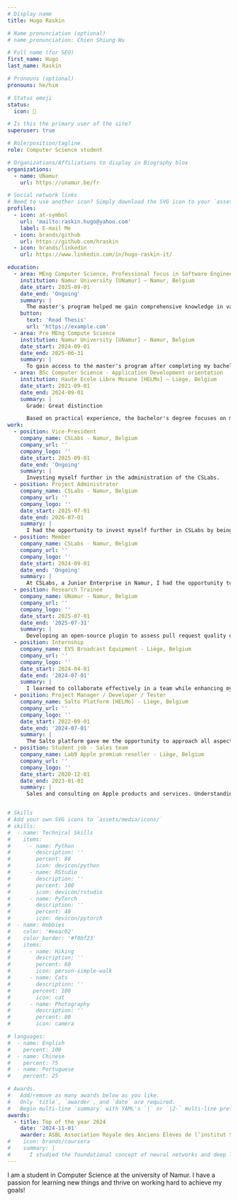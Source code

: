 ```yaml
---
# Display name
title: Hugo Raskin

# Name pronunciation (optional)
# name_pronunciation: Chien Shiung Wu

# Full name (for SEO)
first_name: Hugo
last_name: Raskin

# Pronouns (optional)
pronouns: he/him

# Status emoji
status:
  icon: 🚀

# Is this the primary user of the site?
superuser: true

# Role/position/tagline
role: Computer Science student

# Organizations/Affiliations to display in Biography blox
organizations:
  - name: UNamur
    url: https://unamur.be/fr

# Social network links
# Need to use another icon? Simply download the SVG icon to your `assets/media/icons/` folder.
profiles:
  - icon: at-symbol
    url: 'mailto:raskin.hugo@yahoo.com'
    label: E-mail Me
  - icon: brands/github
    url: https://github.com/hraskin
  - icon: brands/linkedin
    url: https://www.linkedin.com/in/hugo-raskin-it/

education:
  - area: MEng Computer Science, Professional focus in Software Engineering
    institution: Namur University [UNamur] – Namur, Belgium
    date_start: 2025-09-01
    date_end: 'Ongoing'
    summary: |
      The master's program helped me gain comprehensive knowledge in various areas of Software Engineering, with a focus on software design, development processes, machine learning, and project management.
    button:
      text: 'Read Thesis'
      url: 'https://example.com'
  - area: Pre MEng Compute Science
    institution: Namur University [UNamur] – Namur, Belgium
    date_start: 2024-09-01
    date_end: 2025-06-31
    summary: |
      To gain access to the master's program after completing my bachelor's degree, I had to undertake an additional year of study to deepen my knowledge in mathematics, analysis, and scientific research.
  - area: BSc Computer Science - Application Development orientation
    institution: Haute Ecole Libre Mosane [HELMo] – Liège, Belgium
    date_start: 2021-09-01
    date_end: 2024-09-01
    summary: |
      Grade: Great distinction

      Based on practical experience, the bachelor's degree focuses on multi-technology projects, software development (mobile, web, etc.), system administration, security, and interaction with businesses.
work:
  - position: Vice-President
    company_name: CSLabs - Namur, Belgium
    company_url: ''
    company_logo: ''
    date_start: 2025-09-01
    date_end: 'Ongoing'
    summary: |
      Investing myself further in the administration of the CSLabs.
  - position: Project Administrator
    company_name: CSLabs - Namur, Belgium
    company_url: ''
    company_logo: ''
    date_start: 2025-07-01
    date_end: 2026-07-01
    summary: |
      I had the opportunity to invest myself further in CSLabs by being elected Project Administrator. This role allowed me to develop project management skills, including team coordination, understanding client needs, project delivery, and client relations.
  - position: Member
    company_name: CSLabs - Namur, Belgium
    company_url: ''
    company_logo: ''
    date_start: 2024-09-01
    date_end: 'Ongoing'
    summary: |
      At CSLabs, a Junior Enterprise in Namur, I had the opportunity to work on professional IT projects, attend Hackathons, training sessions, and conferences, enhancing my knowledge and skills.
  - position: Research Trainee
    company_name: UNamur - Namur, Belgium
    company_url: ''
    company_logo: ''
    date_start: 2025-07-01
    date_end: '2025-07-31'
    summary: |
      Developing an open-source plugin to assess pull request quality during code reviews.
  - position: Internship
    company_name: EVS Broadcast Equipment - Liège, Belgium
    company_url: ''
    company_logo: ''
    date_start: 2024-04-01
    date_end: '2024-07-01'
    summary: |
      I learned to collaborate effectively in a team while enhancing my skills in web development, particularly in backend services, continuous integration, resource management, and more.
  - position: Project Manager / Developer / Tester
    company_name: Salto Platform [HELMo] - Liège, Belgium
    company_url: ''
    company_logo: ''
    date_start: 2022-09-01
    date_end: '2024-07-01'
    summary: |
      The Salto platform gave me the opportunity to approach all aspects of a project's lifecycle in an integrated manner, following an adapted methodology, and to develop an entrepreneurial mindset.
  - position: Student job - Sales team
    company_name: Lab9 Apple premium reseller - Liège, Belgium
    company_url: ''
    company_logo: ''
    date_start: 2020-12-01
    date_end: 2023-01-01
    summary: |
      Sales and consulting on Apple products and services. Understanding and meeting customer needs while providing the best possible advice on products with their unique features.


# Skills
# Add your own SVG icons to `assets/media/icons/`
# skills:
#  - name: Technical Skills
#    items:
#      - name: Python
#        description: ''
#        percent: 80
#        icon: devicon/python
#      - name: RStudio
#        description: ''
#        percent: 100
#        icon: devicon/rstudio
#      - name: PyTorch
#        description: ''
#        percent: 40
#        icon: devicon/pytorch
#  - name: Hobbies
#    color: '#eeac02'
#    color_border: '#f0bf23'
#    items:
#      - name: Hiking
#        description: ''
#        percent: 60
#        icon: person-simple-walk
#      - name: Cats
#        description: ''
#       percent: 100
#        icon: cat
#      - name: Photography
#        description: ''
#        percent: 80
#        icon: camera

# languages:
#  - name: English
#    percent: 100
#  - name: Chinese
#    percent: 75
#  - name: Portuguese
#    percent: 25

# Awards.
#   Add/remove as many awards below as you like.
#   Only `title`, `awarder`, and `date` are required.
#   Begin multi-line `summary` with YAML's `|` or `|2-` multi-line prefix and indent 2 spaces below.
awards:
  - title: Top of the year 2024
    date: '2024-11-01'
    awarder: ASBL Association Royale des Anciens Élèves de l’institut Sainte-Marie
#    icon: brands/coursera
#    summary: |
#      I studied the foundational concept of neural networks and deep learning. By the end, I was familiar with the significant technological trends driving the rise of deep learning; build, train, and apply fully connected deep neural networks; implement efficient (vectorized) neural networks; identify key parameters in a neural network’s architecture; and apply deep learning to your own applications.
---
```


I am a student in Computer Science at the university of Namur. I have a passion for learning new things and thrive on working hard to achieve my goals!
